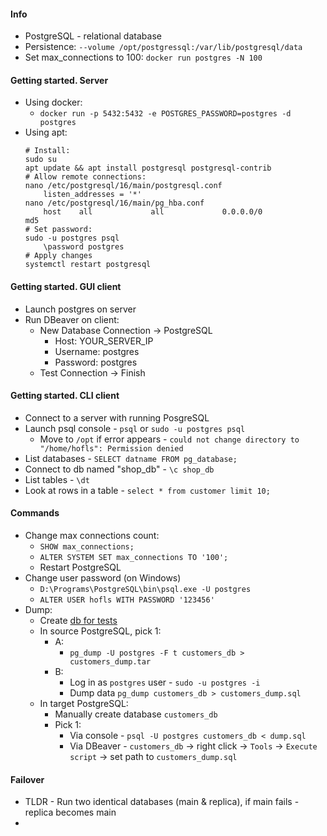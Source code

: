 #### Info
* PostgreSQL - relational database
* Persistence: `--volume /opt/postgressql:/var/lib/postgresql/data`
* Set max_connections to 100: `docker run postgres -N 100`

#### Getting started. Server
* Using docker:
    * `docker run -p 5432:5432 -e POSTGRES_PASSWORD=postgres -d postgres`
* Using apt:
    ```
    # Install:
    sudo su
    apt update && apt install postgresql postgresql-contrib
    # Allow remote connections:
    nano /etc/postgresql/16/main/postgresql.conf
        listen_addresses = '*'
    nano /etc/postgresql/16/main/pg_hba.conf
        host    all             all             0.0.0.0/0            md5
    # Set password:
    sudo -u postgres psql
        \password postgres
    # Apply changes
    systemctl restart postgresql
    ```

#### Getting started. GUI client
* Launch postgres on server
* Run DBeaver on client:
    * New Database Connection -> PostgreSQL
        * Host: YOUR_SERVER_IP
        * Username: postgres
        * Password: postgres
    * Test Connection -> Finish

#### Getting started. CLI client
* Connect to a server with running PosgreSQL
* Launch psql console - `psql` or `sudo -u postgres psql`
    * Move to `/opt` if error appears - `could not change directory to "/home/hofls": Permission denied` 
* List databases - `SELECT datname FROM pg_database;`
* Connect to db named "shop_db" - `\c shop_db`
* List tables - `\dt`
* Look at rows in a table  - `select * from customer limit 10;`

#### Commands
* Change max connections count:
    * `SHOW max_connections;`
    * `ALTER SYSTEM SET max_connections TO '100';`
    * Restart PostgreSQL
* Change user password (on Windows) 
    * `D:\Programs\PostgreSQL\bin\psql.exe -U postgres`
    * `ALTER USER hofls WITH PASSWORD '123456'`
* Dump:
    * Create [db for tests](test_db.sql)
    * In source PostgreSQL, pick 1:
        * A:
            * `pg_dump -U postgres -F t customers_db > customers_dump.tar`
        * B:
            * Log in as `postgres` user - `sudo -u postgres -i`
            * Dump data `pg_dump customers_db > customers_dump.sql`
    * In target PostgreSQL:
        * Manually create database `customers_db`
        * Pick 1:
            * Via console - `psql -U postgres customers_db < dump.sql`
            * Via DBeaver - `customers_db` -> right click -> `Tools` -> `Execute script` -> set path to `customers_dump.sql`


#### Failover
* TLDR - Run two identical databases (main & replica), if main fails - replica becomes main
* 